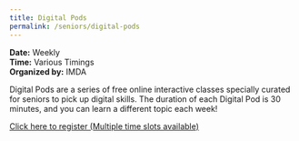 ```yaml
---
title: Digital Pods
permalink: /seniors/digital-pods
---
```

**Date:** Weekly  
**Time:** Various Timings  
**Organized by:** IMDA  

Digital Pods are a series of free online interactive classes specially curated for seniors to pick up digital skills. The duration of each Digital Pod is 30 minutes, and you can learn a different topic each week! 

[Click here to register (Multiple time slots available)](https://www.imda.gov.sg/en/seniorsgodigital/Learn/Guided-Learning/Group-Sessions)